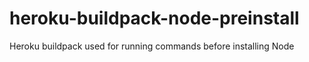 # heroku-buildpack-node-preinstall
Heroku buildpack used for running commands before installing Node
